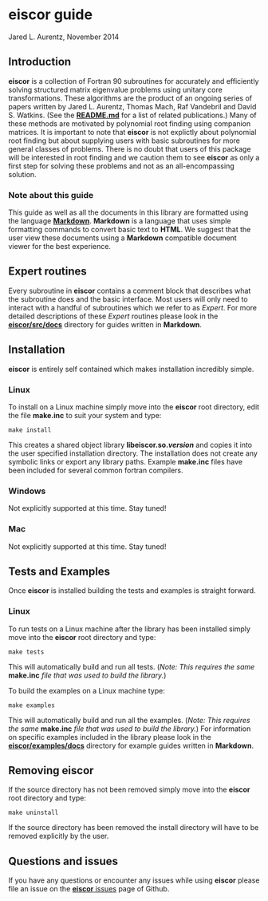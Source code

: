 # eiscor guide #
Jared L. Aurentz, November 2014

## Introduction ##
__eiscor__ is a collection of Fortran 90 subroutines for accurately and efficiently solving structured matrix eigenvalue problems using unitary core transformations. These algorithms are the product of an ongoing series of papers written by Jared L. Aurentz, Thomas Mach, Raf Vandebril and David S. Watkins. (See the [__README.md__](https://github.com/jaurentz/eiscor/blob/master/README.md) for a list of related publications.) Many of these methods are motivated by polynomial root finding using companion matrices. It is important to note that __eiscor__ is not explictly about polynomial root finding but about supplying users with basic subroutines for more general classes of problems. There is no doubt that users of this package will be interested in root finding and we caution them to see __eiscor__ as only a first step for solving these problems and not as an all-encompassing solution.

### Note about this guide ###
This guide as well as all the documents in this library are formatted using the language [__Markdown__](http://daringfireball.net/projects/markdown/). __Markdown__ is a language that uses simple formatting commands to convert basic text to __HTML__. We suggest that the user view these documents using a __Markdown__ compatible document viewer for the best experience.

## Expert routines ##
Every subroutine in __eiscor__ contains a comment block that describes what the subroutine does and the basic interface. Most users will only need to interact with a handful of subroutines which we refer to as _Expert_. For more detailed descriptions of these _Expert_ routines please look in the [__eiscor/src/docs__](https://github.com/jaurentz/eiscor/tree/master/src/docs) directory for guides written in __Markdown__.  

## Installation ##
__eiscor__ is entirely self contained which makes installation incredibly simple.

### Linux ###
To install on a Linux machine simply move into the __eiscor__ root directory, edit the file __make.inc__ to 
suit your system and type:
```
make install
```
This creates a shared object library __libeiscor.so._version___ and copies it into the user specified 
installation directory. 
The installation does not create any symbolic links or export any library paths. Example __make.inc__ files have been included for several common fortran compilers.

### Windows ###
Not explicitly supported at this time. Stay tuned!

### Mac ###
Not explicitly supported at this time. Stay tuned!

## Tests and Examples ##
Once __eiscor__ is installed building the tests and examples is straight forward.

### Linux ###
To run tests on a Linux machine after the library has been installed simply move into the __eiscor__ root directory and type:
```
make tests
```
This will automatically build and run all tests. (_Note: This requires the same_ __make.inc__ _file that was used to build the library._) 

To build the examples on a Linux machine type:
```
make examples
```
This will automatically build and run all the examples. (_Note: This requires the same_ __make.inc__ _file that was used to build the library._) For information on specific examples included in the library please look in the [__eiscor/examples/docs__](https://github.com/jaurentz/eiscor/tree/master/examples/docs) directory for example guides written in __Markdown__.

## Removing eiscor ##
If the source directory has not been removed simply move into the __eiscor__ root directory and type:
```
make uninstall
```
If the source directory has been removed the install directory will have to be removed explicitly by the user.

## Questions and issues ##
If you have any questions or encounter any issues while using __eiscor__ please file an issue on the [__eiscor__ issues](https://github.com/jaurentz/eiscor/issues) page of Github.
